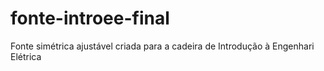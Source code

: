 # fonte-introee-final
Fonte simétrica ajustável criada para a cadeira de Introdução à Engenhari Elétrica
